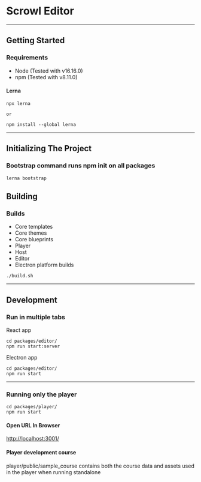 # Scrowl Editor

---

## Getting Started
### Requirements
- Node (Tested with v16.16.0)
- npm (Tested with v8.11.0)

#### Lerna

```
npx lerna

or

npm install --global lerna
```

---

## Initializing The Project
### Bootstrap command runs npm init on all packages

```
lerna bootstrap
```

## Building
### Builds
- Core templates
- Core themes
- Core blueprints
- Player
- Host
- Editor
- Electron platform builds

```
./build.sh
```

---

## Development
### Run in multiple tabs

React app
```
cd packages/editor/
npm run start:server
```

Electron app
```
cd packages/editor/
npm run start
```

---

### Running only the player
```
cd packages/player/
npm run start
```

#### Open URL In Browser
[http://localhost:3001/](http://localhost:3001/)

#### Player development course
player/public/sample_course contains both the course data and assets used in the player when running standalone

